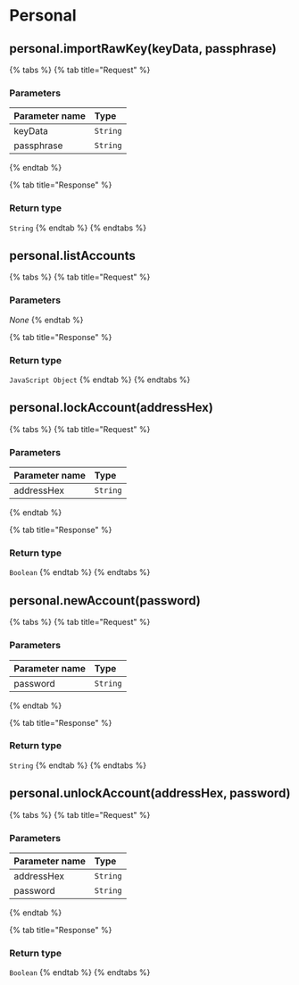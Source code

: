 # Personal

## personal.importRawKey(keyData, passphrase)

 

{% tabs %}
{% tab title="Request" %}
### **Parameters**

| Parameter name | Type |
| :--- | :--- |
| keyData | `String` |
| passphrase | `String` |
{% endtab %}

{% tab title="Response" %}
### Return type

`String`
{% endtab %}
{% endtabs %}

## personal.listAccounts

 

{% tabs %}
{% tab title="Request" %}
### **Parameters**

_None_
{% endtab %}

{% tab title="Response" %}
### Return type

`JavaScript Object`
{% endtab %}
{% endtabs %}

## personal.lockAccount(addressHex)

 

{% tabs %}
{% tab title="Request" %}
### **Parameters**

| Parameter name | Type |
| :--- | :--- |
| addressHex | `String` |
{% endtab %}

{% tab title="Response" %}
### Return type

`Boolean`
{% endtab %}
{% endtabs %}

## personal.newAccount(password)

 

{% tabs %}
{% tab title="Request" %}
### **Parameters**

| Parameter name | Type |
| :--- | :--- |
| password | `String` |
{% endtab %}

{% tab title="Response" %}
### Return type

`String`
{% endtab %}
{% endtabs %}

## personal.unlockAccount(addressHex, password)

 

{% tabs %}
{% tab title="Request" %}
### **Parameters**

| Parameter name | Type |
| :--- | :--- |
| addressHex | `String` |
| password | `String` |
{% endtab %}

{% tab title="Response" %}
### Return type

`Boolean`
{% endtab %}
{% endtabs %}

